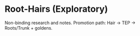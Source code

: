 # Root-Hairs (Exploratory)
Non-binding research and notes. Promotion path: Hair → TEP → Roots/Trunk + goldens.
